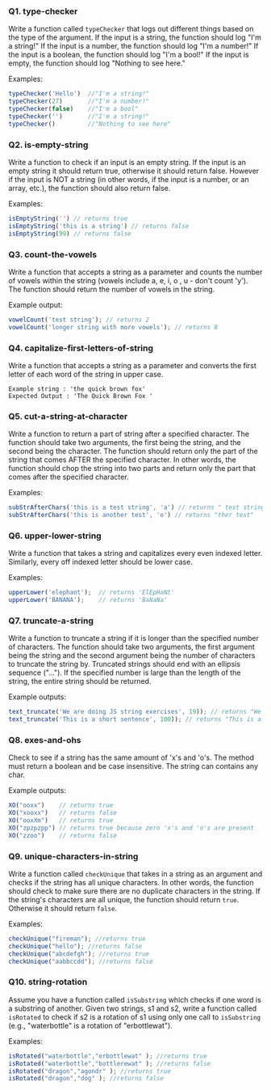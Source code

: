 <!-- @acxbank type-checker -->
### Q1. type-checker

Write a function called `typeChecker` that logs out different things based on the type of the argument. If the input is a string, the function should log "I'm a string!" If the input is a number, the function should log "I'm  a number!" If the input is a boolean, the function should log "I'm a bool!" If the input is empty, the function should log "Nothing to see here."

Examples:
```javascript
typeChecker('Hello')  //"I'm a string!"
typeChecker(27)       //"I'm a number!"
typeChecker(false)    //"I'm a bool"
typeChecker('')       //"I'm a string!"
typeChecker()         //"Nothing to see here"
```
<!-- end @acxbank -->
<!-- @acxbank is-empty-string -->
### Q2. is-empty-string

Write a function to check if an input is an empty string. If the input is an empty string it should return true, otherwise it should return false. However if the input is NOT a string (in other words, if the input is a number, or an array, etc.), the function should also return false.

Examples:
```javascript
isEmptyString('') // returns true
isEmptyString('this is a string') // returns false
isEmptyString(99) // returns false
```
<!-- end @acxbank -->
<!-- @acxbank count-the-vowels -->
### Q3. count-the-vowels

Write a function that accepts a string as a parameter and counts the number of vowels within the string (vowels include a, e, i, o , u - don't count 'y'). The function should return the number of vowels in the string.

Example output:
```javascript
vowelCount('test string'); // returns 2
vowelCount('longer string with more vowels'); // returns 8
```
<!-- end @acxbank -->
<!-- @acxbank capitalize-first-letters-of-string -->
### Q4. capitalize-first-letters-of-string

Write a function that accepts a string as a parameter and converts the first letter of each word of the string in upper case.
```
Example string : 'the quick brown fox' 
Expected Output : 'The Quick Brown Fox '
```
<!-- end @acxbank -->
<!-- @acxbank cut-a-string-at-character -->
### Q5. cut-a-string-at-character

Write a function to return a part of string after a specified character. The function should take two arguments, the first being the string, and the second being the character. The function should return only the part of the string that comes AFTER the specified character. In other words, the function should chop the string into two parts and return only the part that comes after the specified character.

Examples:
```javascript
subStrAfterChars('this is a test string', 'a') // returns " test string"
subStrAfterChars('this is another test', 'o') // returns "ther test"
```
<!-- end @acxbank -->
<!-- @acxbank upper-lower-string -->
### Q6. upper-lower-string

Write a function that takes a string and capitalizes every even indexed letter. Similarly, every off indexed letter should be lower case. 

Examples:
```javascript
upperLower('elephant');  // returns 'ElEpHaNt'
upperLower('BANANA');    // returns 'BaNaNa'
```
<!-- end @acxbank -->
<!-- @acxbank truncate-a-string -->
### Q7. truncate-a-string

Write a function to truncate a string if it is longer than the specified number of characters. The function should take two arguments, the first argument being the string and the second argument being the number of characters to truncate the string by. Truncated strings should end with an ellipsis sequence ("…"). If the specified number is large than the length of the string, the entire string should be returned.

Example outputs:
```javascript
text_truncate('We are doing JS string exercises', 19)); // returns "We are doing JS ..."
text_truncate('This is a short sentence', 100)); // returns "This is a short sentence" 
```
<!-- end @acxbank -->
<!-- @acxbank exes-and-ohs -->
### Q8. exes-and-ohs

Check to see if a string has the same amount of 'x's and 'o's. The method must return a boolean and be case insensitive. The string can contains any char.

Example outputs:
```javascript
XO("ooxx")    // returns true
XO("xooxx")   // returns false
XO("ooxXm")   // returns true
XO("zpzpzpp") // returns true because zero 'x's and 'o's are present
XO("zzoo")    // returns false
```
<!-- end @acxbank -->
<!-- @acxbank unique-characters-in-string -->
### Q9. unique-characters-in-string

Write a function called `checkUnique` that takes in a string as an argument and checks if the string has all unique characters. In other words, the function should check to make sure there are no duplicate characters in the string. If the string's characters are all unique, the function should return `true`. Otherwise it should return `false`. 

Examples:
```js
checkUnique("fireman"); //returns true
checkUnique("hello"); //returns false
checkUnique("abcdefgh"); //returns true
checkUnique("aabbccdd"); //returns false
```
<!-- end @acxbank -->
<!-- @acxbank string-rotation -->
### Q10. string-rotation

Assume you have a function called `isSubstring` which checks if one word is a substring
of another. Given two strings, s1 and s2, write a function called `isRotated` to check if s2 is a rotation of s1 using only one call to `isSubstring` (e.g., "waterbottle" is a rotation of "erbottlewat").

Examples:
```js
isRotated("waterbottle","erbottlewat" ); //returns true
isRotated("waterbottle","bottlerewat" ); //returns false
isRotated("dragon","agondr" ); //returns true
isRotated("dragon","dog" ); //returns false
```
<!-- end @acxbank -->